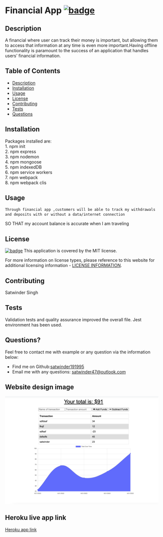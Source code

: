  # Financial App [![badge](https://img.shields.io/badge/license-MIT-brightgreen)](./LICENSE)

  ## Description

  A financial where user can track their money is important, but allowing them to access that information at any time is even more important.Having offline functionality is paramount to the success of an application that handles users’ financial information.

  ## Table of Contents
  - [Description](#description)
  - [Installation](#installation)
  - [Usage](#usage)
  - [License](#license)
  - [Contributing](#contributing)
  - [Tests](#tests)
  - [Questions](#questions)

  ## Installation

  Packages installed are:<br>  1. npm init <br> 2. npm express <br> 3. npm nodemon <br>4. npm mongoose <br> 5. npm indexedDB <br> 6. npm service workers <br> 7. npm webpack <br> 8. npm webpack clis

  ## Usage

    Through financial app ,customers will be able to track my withdrawals and deposits with or without a data/internet connection
SO THAT my account balance is accurate when I am traveling 

  ## License

  [![badge](https://img.shields.io/badge/license-MIT-brightgreen)](./LICENSE)
This application is covered by the MIT license.

For more information on license types, please reference to this website for additional licensing information - [LICENSE INFORMATION](https://opensource.org/licenses).

  ## Contributing

  Satwinder Singh
  
  ## Tests

  Validation tests and quality assurance improved the overall file. Jest environment has been used.

  ## Questions?

  Feel free to contact me with example or any question via the information below:
 * Find me on Github:[satwinder191995](https://github.com/satwinder191995)
 * Email me with any questions: [satwinder47@outlook.com](mailto:satwinder47@outlook.com)

  ## Website design image
  ![This is website image](/public/image/budget.png)

  ## Heroku live app link
  [Heroku app link](https://lit-reef-40274.herokuapp.com/)
